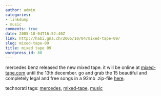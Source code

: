 ```yaml
---
author: admin
categories:
- linkdump
- music
comments: true
date: 2005-10-04T16:52:40Z
link: http://habi.gna.ch/2005/10/04/mixed-tape-09/
slug: mixed-tape-09
title: mixed tape 09
wordpress_id: 80
---
```


mercedes benz released the new mixed tape. it will be online at [mixed-tape.com](http://mixed-tape.com/) until the 13th december. go and grab the 15 beautiful and completely legal and free songs in a 92mb .zip-file [here](http://audio.mb.s-v.de/modules/mod_dl.php?lang=de&cover=1&tracks=all&StartDownload=1).





technorati tags: [mercedes](http://www.technorati.com/tag/mercedes), [mixed-tape](http://www.technorati.com/tag/mixed-tape), [music](http://www.technorati.com/tag/music)
